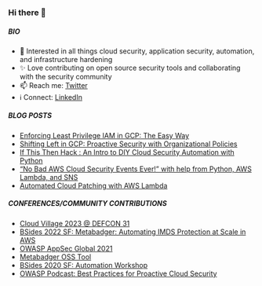 ### Hi there 👋

##### BIO
- 💬 Interested in all things cloud security, application security, automation, and infrastructure hardening
- ✨ Love contributing on open source security tools and collaborating with the security community
- 📫 Reach me: [Twitter](https://twitter.com/_ashishpatel)
- ℹ️ Connect: [LinkedIn](https://www.linkedin.com/in/ashishpatel0/)

##### BLOG POSTS
- [Enforcing Least Privilege IAM in GCP: The Easy Way](https://medium.com/@_ashishpatel/enforcing-least-privilege-iam-in-gcp-the-easy-way-f7840bdc8e03)
- [Shifting Left in GCP: Proactive Security with Organizational Policies](https://medium.com/@_ashishpatel/shifting-left-in-gcp-proactive-security-with-organizational-policies-728316438139)
- [If This Then Hack : An Intro to DIY Cloud Security Automation with Python](https://medium.com/@_ashishpatel/if-this-then-hack-an-intro-to-diy-cloud-security-automation-with-python-4b8ba31e0ff1)
- [“No Bad AWS Cloud Security Events Ever!” with help from Python, AWS Lambda, and SNS](https://medium.com/@_ashishpatel/no-bad-aws-cloud-security-events-ever-with-help-from-python-aws-lambda-and-sns-65c13f13189f)
- [Automated Cloud Patching with AWS Lambda](https://medium.com/@_ashishpatel/automated-cloud-patching-with-aws-lambda-fb5531d4b458)

##### CONFERENCES/COMMUNITY CONTRIBUTIONS
- [Cloud Village 2023 @ DEFCON 31](https://cloud-village.org/)
- [BSides 2022 SF: Metabadger: Automating IMDS Protection at Scale in AWS](https://bsidessf2022.sched.com/event/rjrI/metabadger-automating-imds-protection-at-scale-in-aws)
- [OWASP AppSec Global 2021](https://usa.globalappsec.org/)
- [Metabadger OSS Tool](https://github.com/salesforce/metabadger)
- [BSides 2020 SF: Automation Workshop](https://bsidessf2020.sched.com/event/Ybjr/if-this-then-hack-an-intro-to-diy-cloud-security-automation-with-python)
- [OWASP Podcast: Best Practices for Proactive Cloud Security](https://www.buzzsprout.com/775379/4019645) 
